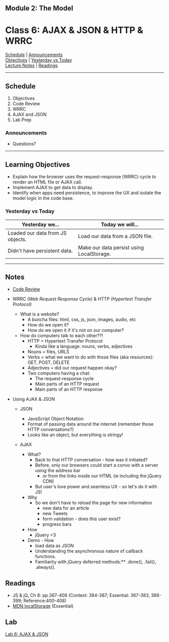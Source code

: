 <!-- 

- tf is a Model
  - examples of code/ideas - is it a model?
- class level properties and methods
- tf is a server
- asyncrohnous javascripppptttt
  - you already deal w this: your event listeners
- localStorage

-->


## **Module 2: The Model**
# Class 6: AJAX & JSON & HTTP & WRRC

[Schedule](#schedule) | [Announcements](#announcements) </br>
[Objectives](#learning-objectives) | [Yesterday vs Today](#yesterday-vs-today) </br>
[Lecture Notes](#notes) | [Readings](#readings)

<hr></hr>

## Schedule
1. Objectives
1. Code Review
1. WRRC
1. AJAX and JSON
1. Lab Prep

### Announcements
* Questions?
<hr></hr>

## Learning Objectives
* Explain how the browser uses the request-response (WRRC) cycle to render an HTML file or AJAX call.
* Implement AJAX to get data to display.
* Identify when apps need persistence, to improve the UX and isolate the model logic in the code base.

### Yesterday vs Today
| Yesterday we... | Today we will... |
| --------------- | ---------------- |
| Loaded our data from JS objects. | Load our data from a JSON file. |
| Didn't have persistent data. | Make our data persist using LocalStorage. |

<hr></hr>

## Notes
* [Code Review](https://github.com/CharlyWelch/05-form-building/pull/1/files)

* WRRC *(Web Request Response Cycle)* & HTTP *(Hypertext Transfer Protocol)*
    * What is a website?
        * A buncha files: html, css, js, json, images, audio, etc
        * How do we open it?
        * How do we open it if it's not on our computer?
    * How do computers talk to each other??!
        * HTTP = Hypertext Transfer Protocol
            * Kinda like a language: nouns, verbs, adjectives
        * Nouns = files, URLS
        * Verbs = what we want to do with those files (aka resources): GET, POST, DELETE
        * Adjectives = did our request happen okay?
        * Two computers having a chat:
            * The request-response cycle
            * Main parts of an HTTP request
            * Main parts of an HTTP response

* Using AJAX & JSON
    * JSON
        * JavaScript Object Notation
        * Format of passing data around the internet (remember those HTTP conversations?)
        * Looks like an object, but everything is stringy!

    * AJAX
        * What?
            * Back to that HTTP conversation - how was it initiated? 
            * Before, only our browsers could start a convo with a server using the address bar
                * or from the links inside our HTML (ie including the jQuery CDN)
            * But user's love power and seamless UX - so let's do it with JS!
        * Why
            * So we don't have to reload the page for new information
                * new data for an article
                * new Tweets
                * form validation - does this user exist?
                * progress bars
        * How
            * jQuery <3
        * Demo - How
            * load data as JSON
            * Understanding the asynchronous nature of callback functions.
            * Familiarity with jQuery deferred methods:** .done(), .fail(), .always().



## Readings
* JS & jQ, Ch 8: pp.367-408 (Context: 384-387; Essential: 367-383, 388-399; Reference:400-408)
* [MDN localStorage](https://developer.mozilla.org/en-US/docs/Web/API/Web_Storage_API) (Essential)


## Lab
[Lab 6: AJAX & JSON](https://github.com/acl-301d-fall-2017/06-ajax-json-wrrc)
